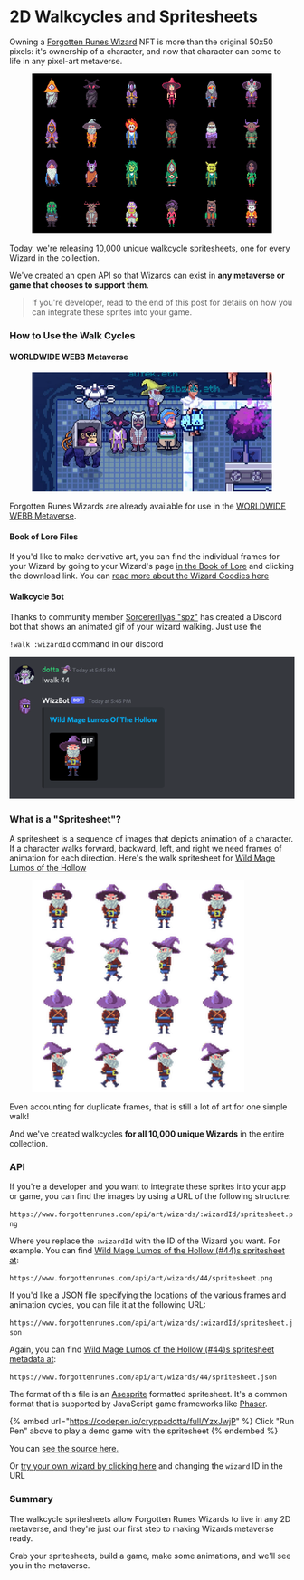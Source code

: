 # 2D Walkcycles and Spritesheets

Owning a [Forgotten Runes Wizard](https://www.forgottenrunes.com/gallery) NFT is more than the original 50x50 pixels: it's ownership of a character, and now that character can come to life in any pixel-art metaverse.

<figure><img src="../.gitbook/assets/rVZDiLp (1).gif" alt=""><figcaption></figcaption></figure>

Today, we're releasing 10,000 unique walkcycle spritesheets, one for every Wizard in the collection.

We've created an open API so that Wizards can exist in **any metaverse or game that chooses to support them**.

> If you're developer, read to the end of this post for details on how you can integrate these sprites into your game.

### How to Use the Walk Cycles

#### WORLDWIDE WEBB Metaverse

<figure><img src="../.gitbook/assets/hwIlXYT_d.webp" alt=""><figcaption></figcaption></figure>

Forgotten Runes Wizards are already available for use in the [WORLDWIDE WEBB Metaverse](https://worldwideweb3.com/).

#### Book of Lore Files

If you'd like to make derivative art, you can find the individual frames for your Wizard by going to your Wizard's page [in the Book of Lore](https://www.forgottenrunes.com/lore/wizards/0/0) and clicking the download link. You can [read more about the Wizard Goodies here](https://www.forgottenrunes.com/posts/goodies)

#### Walkcycle Bot

Thanks to community member [SorcererIlyas "spz"](https://twitter.com/SorcererIlyas) has created a Discord bot that shows an animated gif of your wizard walking. Just use the

`!walk :wizardId` command in our discord

![](../.gitbook/assets/RTAoGjH.gif)

### What is a "Spritesheet"?

A spritesheet is a sequence of images that depicts animation of a character. If a character walks forward, backward, left, and right we need frames of animation for each direction. Here's the walk spritesheet for [Wild Mage Lumos of the Hollow](https://www.forgottenrunes.com/lore/wizards/44/0)

<figure><img src="../.gitbook/assets/53yc2OR_d.webp" alt="" width="375"><figcaption></figcaption></figure>

Even accounting for duplicate frames, that is still a lot of art for one simple walk!

And we've created walkcycles **for all 10,000 unique Wizards** in the entire collection.

### API

If you're a developer and you want to integrate these sprites into your app or game, you can find the images by using a URL of the following structure:

`https://www.forgottenrunes.com/api/art/wizards/:wizardId/spritesheet.png`

Where you replace the `:wizardId` with the ID of the Wizard you want. For example. You can find [Wild Mage Lumos of the Hollow (#44)s spritesheet at](https://www.forgottenrunes.com/api/art/wizards/44/spritesheet.png):

`https://www.forgottenrunes.com/api/art/wizards/44/spritesheet.png`

If you'd like a JSON file specifying the locations of the various frames and animation cycles, you can file it at the following URL:

`https://www.forgottenrunes.com/api/art/wizards/:wizardId/spritesheet.json`

Again, you can find [Wild Mage Lumos of the Hollow (#44)s spritesheet metadata at](https://www.forgottenrunes.com/api/art/wizards/44/spritesheet.json):

`https://www.forgottenrunes.com/api/art/wizards/44/spritesheet.json`

The format of this file is an [Asesprite](https://www.aseprite.org/docs/sprite-sheet/) formatted spritesheet. It's a common format that is supported by JavaScript game frameworks like [Phaser](https://phaser.io/examples).

{% embed url="https://codepen.io/cryppadotta/full/YzxJwjP" %}
Click "Run Pen" above to play a demo game with the spritesheet
{% endembed %}

You can [see the source here.](https://codepen.io/cryppadotta/pen/YzxJwjP?editors=0011)

Or [try your own wizard by clicking here](https://codepen.io/cryppadotta/full/YzxJwjP?wizard=44) and changing the `wizard` ID in the URL

### Summary

The walkcycle spritesheets allow Forgotten Runes Wizards to live in any 2D metaverse, and they're just our first step to making Wizards metaverse ready.

Grab your spritesheets, build a game, make some animations, and we'll see you in the metaverse.
